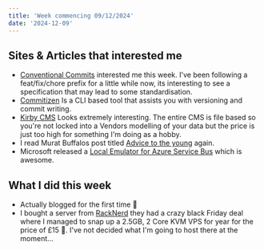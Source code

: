 ```yaml
---
title: 'Week commencing 09/12/2024'
date: '2024-12-09'
---
```


## Sites & Articles that interested me

- [Conventional Commits](https://www.conventionalcommits.org/en/v1.0.0/) interested me this week. I've been following a feat/fix/chore prefix for a little while now, its interesting to see a specification that may lead to some standardisation.
- [Commitizen](https://commitizen-tools.github.io/commitizen/) Is a CLI based tool that assists you with versioning and commit writing.
- [Kirby CMS](https://getkirby.com/) Looks extremely interesting. The entire CMS is file based so you're not locked into a Vendors modelling of your data but the price is just too high for something I'm doing as a hobby.
- I read Murat Buffalos post titled [Advice to the young](https://muratbuffalo.blogspot.com/2024/07/advice-to-young.html?ref=dailydev) again.
- Microsoft released a [Local Emulator for Azure Service Bus](https://techcommunity.microsoft.com/blog/messagingonazureblog/introducing-local-emulator-for-azure-service-bus/4304457) which is awesome.

## What I did this week

- Actually blogged for the first time 🎉
- I bought a server from [RackNerd](https://www.racknerd.com/) they had a crazy black Friday deal where I managed to snap up a 2.5GB, 2 Core KVM VPS for year for the price of £15 🫨. I've not decided what I'm going to host there at the moment...

